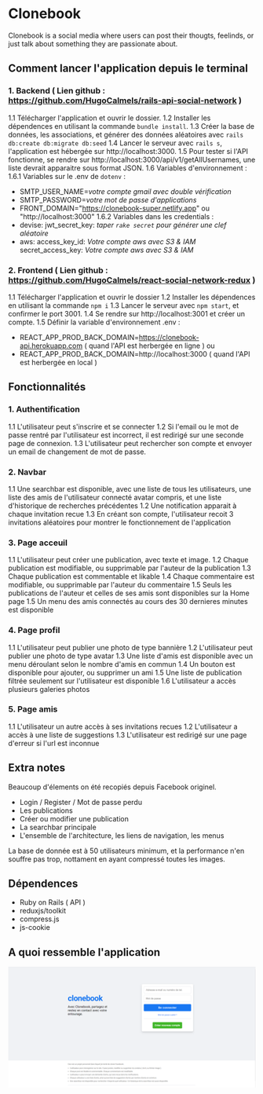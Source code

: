 # Clonebook

Clonebook is a social media where users can post their thougts, feelinds, or just talk about something they are passionate about. 

## Comment lancer l'application depuis le terminal
### 1. Backend ( Lien github : https://github.com/HugoCalmels/rails-api-social-network )
1.1 Télécharger l'application et ouvrir le dossier.
1.2 Installer les dépendences en utilisant la commande `bundle install`.
1.3 Créer la base de données, les associations, et générer des données aléatoires avec `rails db:create db:migrate db:seed`
1.4 Lancer le serveur avec `rails s`, l'application est hébergée sur http://localhost:3000.
1.5 Pour tester si l'API fonctionne, se rendre sur http://localhost:3000/api/v1/getAllUsernames, une liste devrait apparaitre sous format JSON.
1.6 Variables d'environnement :
1.6.1 Variables sur le .env de `dotenv` :
- SMTP_USER_NAME=*votre compte gmail avec double vérification*
- SMTP_PASSWORD=*votre mot de passe d'applications*
- FRONT_DOMAIN="https://clonebook-super.netlify.app" ou "http://localhost:3000"
1.6.2 Variables dans les credentials :
- devise:
    jwt_secret_key: *taper `rake secret` pour générer une clef aléatoire*
- aws:
    access_key_id: *Votre compte aws avec S3 & IAM*
    secret_access_key: *Votre compte aws avec S3 & IAM*
    
### 2. Frontend ( Lien github : https://github.com/HugoCalmels/react-social-network-redux )
1.1 Télécharger l'application et ouvrir le dossier
1.2 Installer les dépendences en utilisant la commande `npm i`
1.3 Lancer le serveur avec `npm start`, et confirmer le port 3001.
1.4 Se rendre sur http://localhost:3001 et créer un compte.
1.5 Définir la variable d'environnement .env :
- REACT_APP_PROD_BACK_DOMAIN=https://clonebook-api.herokuapp.com ( quand l'API est herbergée en ligne )
ou
- REACT_APP_PROD_BACK_DOMAIN=http://localhost:3000 ( quand l'API est herbergée en local )

## Fonctionnalités 

### 1. Authentification 
1.1 L'utilisateur peut s'inscrire et se connecter
1.2 Si l'email ou le mot de passe rentré par l'utilisateur est incorrect, il est redirigé sur une seconde page de connexion.
1.3 L'utilisateur peut rechercher son compte et envoyer un email de changement de mot de passe.

### 2. Navbar
1.1 Une searchbar est disponible, avec une liste de tous les utilisateurs, une liste des amis de l'utilisateur connecté avatar compris, et une liste d'historique de recherches précédentes
1.2 Une notification apparait à chaque invitation recue
1.3 En créant son compte, l'utilisateur recoit 3 invitations aléatoires pour montrer le fonctionnement de l'application

### 3. Page acceuil
1.1 L'utilisateur peut créer une publication, avec texte et image.
1.2 Chaque publication est modifiable, ou supprimable par l'auteur de la publication
1.3 Chaque publication est commentable et likable
1.4 Chaque commentaire est modifiable, ou supprimable par l'auteur du commentaire
1.5 Seuls les publications de l'auteur et celles de ses amis sont disponibles sur la Home page
1.5 Un menu des amis connectés au cours des 30 dernieres minutes est disponible

### 4. Page profil
1.1 L'utilisateur peut publier une photo de type bannière
1.2 L'utilisateur peut publier une photo de type avatar
1.3 Une liste d'amis est disponible avec un menu déroulant selon le nombre d'amis en commun
1.4 Un bouton est disponible pour ajouter, ou supprimer un ami
1.5 Une liste de publication filtrée seulement sur l'utilisateur est disponible
1.6 L'utilisateur a accès plusieurs galeries photos

### 5. Page amis 
1.1 L'utilisateur un autre accès à ses invitations recues
1.2 L'utilisateur a accès à une liste de suggestions
1.3 L'utilisateur est redirigé sur une page d'erreur si l'url est inconnue

## Extra notes
Beaucoup d'élements on été recopiés depuis Facebook originel.
- Login / Register / Mot de passe perdu
- Les publications
- Créer ou modifier une publication
- La searchbar principale
- L'ensemble de l'architecture, les liens de navigation, les menus

La base de donnée est à 50 utilisateurs minimum, et la performance n'en souffre pas trop, nottament en ayant compressé toutes les images.

## Dépendences 
- Ruby on Rails ( API )
- reduxjs/toolkit
- compress.js
- js-cookie

## A quoi ressemble l'application

![title](./src/assets/images/example.png)


